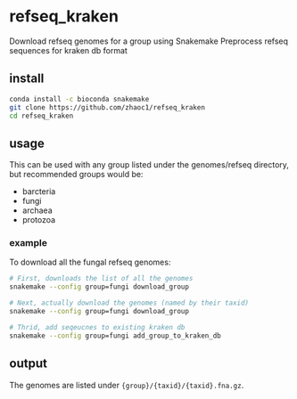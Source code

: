 # refseq_kraken
Download refseq genomes for a group using Snakemake
Preprocess refseq sequences for kraken db format

## install
```sh
conda install -c bioconda snakemake
git clone https://github.com/zhaoc1/refseq_kraken
cd refseq_kraken
```

## usage
This can be used with any group listed under the genomes/refseq directory, but recommended groups would be:

- barcteria
- fungi
- archaea
- protozoa

### example
To download all the fungal refseq genomes:
```sh
# First, downloads the list of all the genomes
snakemake --config group=fungi download_group

# Next, actually download the genomes (named by their taxid)
snakemake --config group=fungi download_group

# Thrid, add seqeucnes to existing kraken db
snakemake --config group=fungi add_group_to_kraken_db
```

## output
The genomes are listed under `{group}/{taxid}/{taxid}.fna.gz`.
